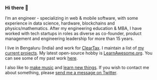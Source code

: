 ### Hi there 👋

I’m an engineer - specializing in web & mobile software, with some experience in data science, hardware, blockchains and physics/mathematics. After my engineering education & MBA, I have worked with tech startups in roles as diverse as co-founder, product management and engineering leadership for more than 15 years. 

I live in Bengaluru (India) and work for [ClearTax](https://cleartax.in/). I maintain a list of [my current projects](https://nilesh.trivedi.pw/now). My latest open-source hobby is [LearnAwesome.org](https://github.com/learn-awesome/learn). You can see some of my past work [here](https://nilesh.trivedi.pw/work).

I also like to [make music](https://nilesh.trivedi.pw/music) and [learn new things](https://nilesh.trivedi.pw/learning). If you wish to contact me about something, please [send me a message on Twitter](https://twitter.com/nileshtrivedi).

